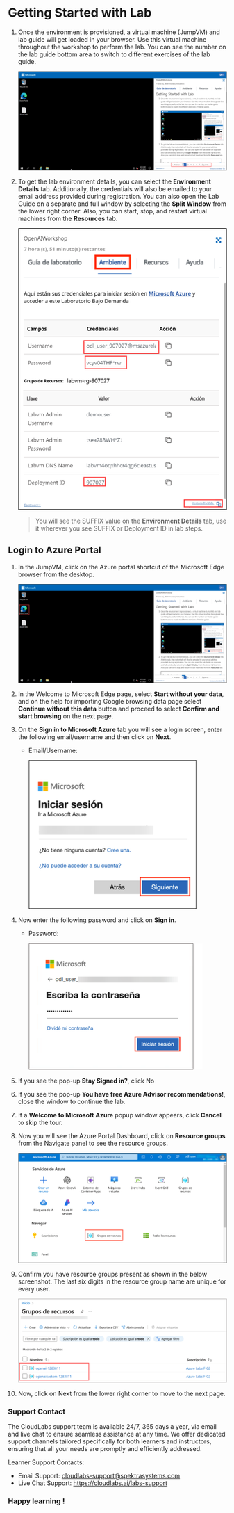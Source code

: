 # Getting Started with Lab

1. Once the environment is provisioned, a virtual machine (JumpVM) and lab guide will get loaded in your browser. Use this virtual machine throughout the workshop to perform the lab. You can see the number on the lab guide bottom area to switch to different exercises of the lab guide.

   ![](media/img-1.png "Lab Environment")

1. To get the lab environment details, you can select the **Environment Details** tab. Additionally, the credentials will also be emailed to your email address provided during registration. You can also open the Lab Guide on a separate and full window by selecting the **Split Window** from the lower right corner. Also, you can start, stop, and restart virtual machines from the **Resources** tab.

   ![](media/img-2.png "Lab Environment")
 
    > You will see the SUFFIX value on the **Environment Details** tab, use it wherever you see SUFFIX or Deployment ID in lab steps.

## Login to Azure Portal

1. In the JumpVM, click on the Azure portal shortcut of the Microsoft Edge browser from the desktop.

   ![](media/img-3.png "Lab Environment")

1. In the Welcome to Microsoft Edge page, select **Start without your data**, and on the help for importing Google browsing data page select **Continue without this data** button and proceed to select **Confirm and start browsing** on the next page.
   
1. On the **Sign in to Microsoft Azure** tab you will see a login screen, enter the following email/username and then click on **Next**. 
   * Email/Username: <inject key="AzureAdUserEmail"></inject>
   
     ![](media/image7.png "Enter Email")
     
1. Now enter the following password and click on **Sign in**.
   * Password: <inject key="AzureAdUserPassword"></inject>
   
     ![](media/image8.png "Enter Password")
     
1. If you see the pop-up **Stay Signed in?**, click No

1. If you see the pop-up **You have free Azure Advisor recommendations!**, close the window to continue the lab.

1. If a **Welcome to Microsoft Azure** popup window appears, click **Cancel** to skip the tour.
   
1. Now you will see the Azure Portal Dashboard, click on **Resource groups** from the Navigate panel to see the resource groups.

    ![](media/select-rg.png "Resource groups")
   
1. Confirm you have resource groups present as shown in the below screenshot. The last six digits in the resource group name are unique for every user.

    ![](media/openai-1.png "Resource groups")
   
1. Now, click on Next from the lower right corner to move to the next page.

### Support Contact
 
The CloudLabs support team is available 24/7, 365 days a year, via email and live chat to ensure seamless assistance at any time. We offer dedicated support channels tailored specifically for both learners and instructors, ensuring that all your needs are promptly and efficiently addressed.

Learner Support Contacts:

- Email Support: cloudlabs-support@spektrasystems.com
- Live Chat Support: https://cloudlabs.ai/labs-support

### Happy learning !

 
